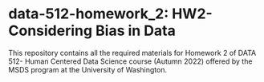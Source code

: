 # data-512-homework_2: HW2- Considering Bias in Data
This repository contains all the required materials for Homework 2 of DATA 512- Human Centered Data Science course (Autumn 2022) offered by the MSDS program at the University of Washington.

